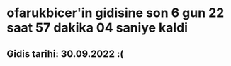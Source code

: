 # ofarukbicer'in gidisine son 6 gun 22 saat 57 dakika 04 saniye kaldi

## Gidis tarihi: 30.09.2022 :(